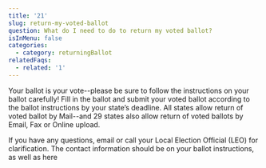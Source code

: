 ```yaml
---
title: '21'
slug: return-my-voted-ballot
question: What do I need to do to return my voted ballot?
isInMenu: false
categories:
  - category: returningBallot
relatedFaqs:
  - related: '1'
---
```

Your ballot is your vote--please be sure to follow the instructions on your ballot carefully! Fill in the ballot and submit your voted ballot according to the ballot instructions by your state’s deadline. All states allow return of voted ballot by Mail--and 29 states also allow return of voted ballots by Email, Fax or Online upload.

 

If you have any questions, email or call your Local Election Official (LEO) for clarification. The contact information should be on your ballot instructions, as well as here
